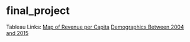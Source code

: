 # final_project
Tableau Links:
  [Map of Revenue per Capita](https://public.tableau.com/profile/david2973#!/vizhome/education_project_spring_2019/FED_REV_PER_CAPI)
  [Demographics Between 2004 and 2015](https://public.tableau.com/profile/david2973#!/vizhome/DemographicsbyYear/DemographicsbyYear?publish=yes)

